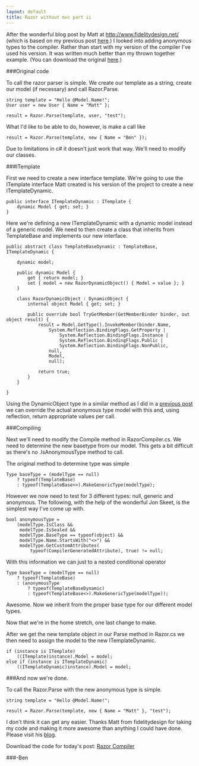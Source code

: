 ```yaml
---
layout: default
title: Razor without mvc part ii
---
```


After the wonderful blog post by Matt at <a href='http://www.fidelitydesign.net/'>http://www.fidelitydesign.net/</a> (which is based on my previous post <a href='http://buildstarted.com/2010/09/29/razor-view-engine-without-mvc-at-all/'>here</a>.) I looked into adding anonymous types to the compiler. Rather than start with my version of the compiler I've used his version. It was written much better than my thrown together example. (You can download the original <a href='http://www.fidelitydesign.net/?p=208'>here</a>.)

###Original code

To call the razor parser is simple. We create our template as a string, create our model (if necessary) and call Razor.Parse.

<pre><code>string template = "Hello @Model.Name!";
User user = new User { Name = "Matt" };

result = Razor.Parse(template, user, "test");
</code></pre>

What I'd like to be able to do, however, is make a call like 

<pre><code>result = Razor.Parse(template, new { Name = "Ben" });
</code></pre>

Due to limitations in c# it doesn't just work that way. We'll need to modify our classes.

###ITemplate

First we need to create a new interface template. We're going to use the ITemplate interface Matt created is his version of the project to create a new ITemplateDynamic.

<pre><code>public interface ITemplateDynamic : ITemplate {
    dynamic Model { get; set; }
}
</code></pre>

Here we're defining a new ITemplateDynamic with a dynamic model instead of a generic model. We need to then create a class that inherits from TemplateBase and implements our new interface. 

<pre><code>public abstract class TemplateBaseDynamic : TemplateBase, ITemplateDynamic {

    dynamic model;

    public dynamic Model {
        get { return model; }
        set { model = new RazorDynamicObject() { Model = value }; }
    }

    class RazorDynamicObject : DynamicObject {
        internal object Model { get; set; }

        public override bool TryGetMember(GetMemberBinder binder, out object result) {
            result = Model.GetType().InvokeMember(binder.Name,
                System.Reflection.BindingFlags.GetProperty | 
                    System.Reflection.BindingFlags.Instance | 
                    System.Reflection.BindingFlags.Public | 
                    System.Reflection.BindingFlags.NonPublic,
                null,
                Model,
                null);

            return true;
        }
    }

}
</code></pre>

Using the DynamicObject type in a similar method as I did in a <a href='http://buildstarted.com/2010/08/23/fun-with-dynamicobject-dynamic-and-the-settings-table/'>previous post</a> we can override the actual anonymous type model with this and, using reflection, return appropriate values per call.

###Compiling

Next we'll need to modify the Compile method in RazorCompiler.cs. We need to determine the new basetype from our model. This gets a bit difficult as there's no .IsAnonymousType method to call.

The original method to determine type was simple

<pre><code>Type baseType = (modelType == null)
    ? typeof(TemplateBase)
    : typeof(TemplateBase<>).MakeGenericType(modelType);
</code></pre>

However we now need to test for 3 different types: null, generic and anonymous. The following, with the help of the wonderful Jon Skeet, is the simplest way I've come up with.

<pre><code>bool anonymousType = 
    (modelType.IsClass && 
     modelType.IsSealed && 
     modelType.BaseType == typeof(object) && 
     modelType.Name.StartsWith("<>") && 
     modelType.GetCustomAttributes(
         typeof(CompilerGeneratedAttribute), true) != null;
</code></pre>

With this information we can just to a nested conditional operator

<pre><code>Type baseType = (modelType == null)
    ? typeof(TemplateBase)
    : (anonymousType
        ? typeof(TemplateBaseDynamic)
        : typeof(TemplateBase<>).MakeGenericType(modelType));
</code></pre>

Awesome. Now we inherit from the proper base type for our different model types.

Now that we're in the home stretch, one last change to make.

After we get the new template object in our Parse method in Razor.cs we then need to assign the model to the new ITemplateDynamic.

<pre><code>if (instance is ITemplate<T>)
    ((ITemplate<T>)instance).Model = model;
else if (instance is ITemplateDynamic)
    ((ITemplateDynamic)instance).Model = model;
</code></pre>

###And now we're done.

To call the Razor.Parse with the new anonymous type is simple.

<pre><code>string template = "Hello @Model.Name!";

result = Razor.Parse(template, new { Name = "Matt" }, "test");
</code></pre>

I don't think it can get any easier. Thanks Matt from fidelitydesign for taking my code and making it more awesome than anything I could have done. Please visit his <a href='http://www.fidelitydesign.net/'>blog</a>.

Download the code for today's post: <a href='http://buildstarted.com/wp-content/uploads/2010/11/Razor.zip'>Razor Compiler</a>

###-Ben